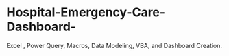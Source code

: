 # Hospital-Emergency-Care-Dashboard-
Excel , Power Query, Macros, Data Modeling, VBA, and Dashboard Creation.
